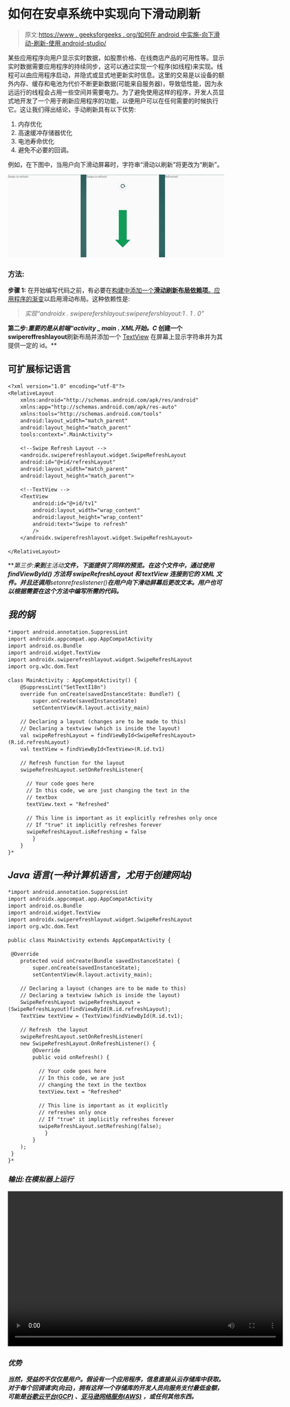 # 如何在安卓系统中实现向下滑动刷新

> 原文:[https://www . geeksforgeeks . org/如何在 android 中实施-向下滑动-刷新-使用 android-studio/](https://www.geeksforgeeks.org/how-to-implement-swipe-down-to-refresh-in-android-using-android-studio/)

某些应用程序向用户显示实时数据，如股票价格、在线商店产品的可用性等。显示实时数据需要应用程序的持续同步，这可以通过实现一个程序(如线程)来实现。线程可以由应用程序启动，并隐式或显式地更新实时信息。这里的交易是以设备的额外内存、缓存和电池为代价不断更新数据(可能来自服务器)，导致低性能，因为永远运行的线程会占用一些空间并需要电力。为了避免使用这样的程序，开发人员显式地开发了一个用于刷新应用程序的功能，以便用户可以在任何需要的时候执行它。这让我们得出结论，手动刷新具有以下优势:

1.  内存优化
2.  高速缓冲存储器优化
3.  电池寿命优化
4.  避免不必要的回调。

例如，在下图中，当用户向下滑动屏幕时，字符串“滑动以刷新”将更改为“刷新”。

![Swipe Down to Refresh in Android](img/35aaff272c42b2ffa48a88ec4c2a852b.png)

### 方法:

**步骤 1:** 在开始编写代码之前，有必要在[构建中添加一个**滑动刷新布局依赖项**。应用程序的渐变](https://www.geeksforgeeks.org/android-build-gradle/)以启用滑动布局。这种依赖性是:

> *实现“androidx . swiperefershlayout:swiperefershlayout:1 . 1 . 0”*

**第二步:**重要的是从前端*“***activity _ main . XML***开始。C* 创建一个 swipereffreshlayout**刷新布局并添加一个 [TextView](https://www.geeksforgeeks.org/textview-in-kotlin/) 在屏幕上显示字符串并为其提供一定的 id。**

## **可扩展标记语言**

```
<?xml version="1.0" encoding="utf-8"?>
<RelativeLayout 
    xmlns:android="http://schemas.android.com/apk/res/android"
    xmlns:app="http://schemas.android.com/apk/res-auto"
    xmlns:tools="http://schemas.android.com/tools"
    android:layout_width="match_parent"
    android:layout_height="match_parent"
    tools:context=".MainActivity">

    <!--Swipe Refresh Layout -->
    <androidx.swiperefreshlayout.widget.SwipeRefreshLayout
    android:id="@+id/refreshLayout"
    android:layout_width="match_parent"
    android:layout_height="match_parent">

    <!--TextView -->
    <TextView
        android:id="@+id/tv1"
        android:layout_width="wrap_content"
        android:layout_height="wrap_content"
        android:text="Swipe to refresh"
        />
    </androidx.swiperefreshlayout.widget.SwipeRefreshLayout>

</RelativeLayout>
```

 ****第三步:**来到***主活动**文件，下面提供了同样的预览。在这个文件中，通过使用 **findViewById()** 方法将 swipeRefreshLayout 和 textView 连接到它的 XML 文件。并且还调用**setonrefreslistener()**在用户向下滑动屏幕后更改文本。用户也可以根据需要在这个方法中编写所需的代码。***

## ***我的锅***

```
*import android.annotation.SuppressLint
import androidx.appcompat.app.AppCompatActivity
import android.os.Bundle
import android.widget.TextView
import androidx.swiperefreshlayout.widget.SwipeRefreshLayout
import org.w3c.dom.Text

class MainActivity : AppCompatActivity() {
    @SuppressLint("SetTextI18n")
    override fun onCreate(savedInstanceState: Bundle?) {
        super.onCreate(savedInstanceState)
        setContentView(R.layout.activity_main)       

    // Declaring a layout (changes are to be made to this)
    // Declaring a textview (which is inside the layout)
    val swipeRefreshLayout = findViewById<SwipeRefreshLayout>(R.id.refreshLayout)
    val textView = findViewById<TextView>(R.id.tv1)

    // Refresh function for the layout
    swipeRefreshLayout.setOnRefreshListener{

      // Your code goes here
      // In this code, we are just changing the text in the 
      // textbox
      textView.text = "Refreshed"

      // This line is important as it explicitly refreshes only once
      // If "true" it implicitly refreshes forever
      swipeRefreshLayout.isRefreshing = false
        }
    }
}*
```

## ***Java 语言(一种计算机语言，尤用于创建网站)***

```
*import android.annotation.SuppressLint
import androidx.appcompat.app.AppCompatActivity
import android.os.Bundle
import android.widget.TextView
import androidx.swiperefreshlayout.widget.SwipeRefreshLayout
import org.w3c.dom.Text

public class MainActivity extends AppCompatActivity {

 @Override
    protected void onCreate(Bundle savedInstanceState) {
        super.onCreate(savedInstanceState);
        setContentView(R.layout.activity_main);

    // Declaring a layout (changes are to be made to this)
    // Declaring a textview (which is inside the layout)
    SwipeRefreshLayout swipeRefreshLayout = (SwipeRefreshLayout)findViewById(R.id.refreshLayout);   
    TextView textView = (TextView)findViewById(R.id.tv1);

    // Refresh  the layout
    swipeRefreshLayout.setOnRefreshListener(
    new SwipeRefreshLayout.OnRefreshListener() {
        @Override
        public void onRefresh() {

          // Your code goes here
          // In this code, we are just 
          // changing the text in the textbox
          textView.text = "Refreshed"

          // This line is important as it explicitly 
          // refreshes only once
          // If "true" it implicitly refreshes forever
          swipeRefreshLayout.setRefreshing(false);
            }
        }
    );
 }
}*
```

### ***输出:在模拟器上运行***

***<video class="wp-video-shortcode" id="video-467021-1" width="640" height="360" preload="metadata" controls=""><source type="video/mp4" src="https://media.geeksforgeeks.org/wp-content/uploads/20200810124256/InShot_20200810_124053014.mp4?_=1">[https://media.geeksforgeeks.org/wp-content/uploads/20200810124256/InShot_20200810_124053014.mp4](https://media.geeksforgeeks.org/wp-content/uploads/20200810124256/InShot_20200810_124053014.mp4)</video>***

### *****优势*****

***当然，受益的不仅仅是用户。假设有一个应用程序，信息直接从云存储库中获取。对于每个回调请求(向云)，拥有这样一个存储库的开发人员向服务支付最低金额，可能是[谷歌云平台(GCP)](https://www.geeksforgeeks.org/what-is-google-cloud-platform-gcp/) 、[亚马逊网络服务(AWS)](https://www.geeksforgeeks.org/introduction-to-amazon-web-services/) ，或任何其他东西。***